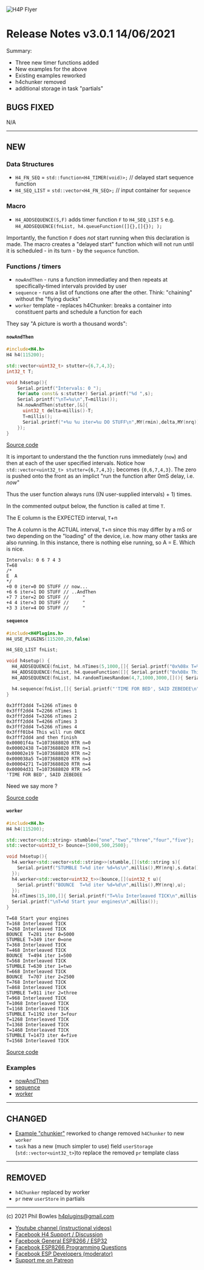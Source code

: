 ![H4P Flyer](/assets/h4sml.jpg) 

# Release Notes v3.0.1 14/06/2021

Summary:
  
* Three new timer functions added
* New examples for the above
* Existing examples reworked
* h4chunker removed
* additional storage in task "partials"
  
## **BUGS FIXED**

N/A

---

## **NEW**

### Data Structures

* `H4_FN_SEQ`     = `std::function<H4_TIMER(void)>;` // delayed start sequence function
* `H4_SEQ_LIST`   = `std::vector<H4_FN_SEQ>;` // input container for `sequence`

### Macro

* `H4_ADDSEQUENCE(S,F)` adds timer function `F` to `H4_SEQ_LIST` `S` e.g. `H4_ADDSEQUENCE(fnList, h4.queueFunction([]{},[]{}); );`

Importantly, the function `F` does *not* start running when this declaration is made. The macro creates a "delayed start" function which will not run until it is scheduled - in its turn - by the `sequence` function.

### Functions / timers

* `nowAndThen` - runs a function immediatley and then repeats at specifically-timed intervals provided by user
* `sequence` - runs a list of functions one after the other. Think: "chaining" without the "flying ducks"
* `worker` template - replaces h4Chunker: breaks a container into constituent parts and schedule a function for each

They say "A picture is worth a thousand words":

#### `nowAndThen`

```cpp
#include<H4.h>
H4 h4(115200);

std::vector<uint32_t> stutter={6,7,4,3};
int32_t T;

void h4setup(){
    Serial.printf("Intervals: 0 ");
    for(auto const& s:stutter) Serial.printf("%d ",s);
    Serial.printf("\nT=%u\n",T=millis());
    h4.nowAndThen(stutter,[&]{
      uint32_t delta=millis()-T;
      T=millis();
      Serial.printf("+%u %u iter=%u DO STUFF\n",MY(rmin),delta,MY(nrq));
    });
}
```

[Source code](../examples/nowAndThen/nowAndThen.ino)

It is important to understand the the function runs immediately (`now`) and then at each of the user specified intervals.
Notice how `std::vector<uint32_t> stutter={6,7,4,3};` becomes `{0,6,7,4,3}`. The zero is pushed onto the front as an implict "run the function after 0mS delay, i.e. *now*"

Thus the user function always runs ((N user-supplied intervals) + 1) times.

In the commented output below, the function is called at time `T`. 

The E column is the EXPECTED interval, `T`+n

The A column is the ACTUAL interval, `T`+n since this may differ by a mS or two depending on the "loading" of the device, i.e. how many other tasks are also running. In this instance, there is nothing else running, so A = E. Which is nice.

```
Intervals: 0 6 7 4 3 
T=68
/*
E  A
*/
+0 0 iter=0 DO STUFF // now...
+6 6 iter=1 DO STUFF // ..AndThen
+7 7 iter=2 DO STUFF //     "
+4 4 iter=3 DO STUFF //     "
+3 3 iter=4 DO STUFF //     "
```

#### `sequence`

```cpp
#include<H4Plugins.h>
H4_USE_PLUGINS(115200,20,false) 

H4_SEQ_LIST fnList;

void h4setup() {
  H4_ADDSEQUENCE(fnList, h4.nTimes(5,1000,[]{ Serial.printf("0x%08x T=%d nTimes %d\n",ME,millis(),MY(nrq)); }); );
  H4_ADDSEQUENCE(fnList, h4.queueFunction([]{ Serial.printf("0x%08x This will run ONCE\n",ME); },[]{ Serial.printf("0x%08x and then finish\n",ME); }); );
  H4_ADDSEQUENCE(fnList, h4.randomTimesRandom(4,7,1000,3000,[](){ Serial.printf("0x%08x T=%d RTR n=%d\n",millis(),ME,MY(nrq)); }); );

  h4.sequence(fnList,[]{ Serial.printf("'TIME FOR BED', SAID ZEBEDEE\n"); },H4P_TRID_BTTO);
}
```

```
0x3fff2dd4 T=1266 nTimes 0
0x3fff2dd4 T=2266 nTimes 1
0x3fff2dd4 T=3266 nTimes 2
0x3fff2dd4 T=4266 nTimes 3
0x3fff2dd4 T=5266 nTimes 4
0x3fff01b4 This will run ONCE
0x3fff2dd4 and then finish
0x00001f4a T=1073688020 RTR n=0
0x00002438 T=1073688020 RTR n=1
0x00002e19 T=1073688020 RTR n=2
0x000038a5 T=1073688020 RTR n=3
0x00004271 T=1073688020 RTR n=4
0x00004d31 T=1073688020 RTR n=5
'TIME FOR BED', SAID ZEBEDEE
```

Need we say more ?

[Source code](../examples/sequence/sequence.ino)

#### `worker`

```cpp
#include<H4.h>
H4 h4(115200);

std::vector<std::string> stumble={"one","two","three","four","five"};
std::vector<uint32_t> bounce={5000,500,2500};

void h4setup(){
  h4.worker<std::vector<std::string>>(stumble,[](std::string s){
    Serial.printf("STUMBLE T=%d iter %d=%s\n",millis(),MY(nrq),s.data());
  });
  h4.worker<std::vector<uint32_t>>(bounce,[](uint32_t u){
    Serial.printf("BOUNCE  T=%d iter %d=%d\n",millis(),MY(nrq),u);
  });
  h4.nTimes(15,100,[]{ Serial.printf("T=%lu Interleaved TICK\n",millis()); });
  Serial.printf("\nT=%d Start your engines\n",millis());
}
```

```
T=68 Start your engines
T=168 Interleaved TICK
T=268 Interleaved TICK
BOUNCE  T=281 iter 0=5000
STUMBLE T=349 iter 0=one
T=368 Interleaved TICK
T=468 Interleaved TICK
BOUNCE  T=494 iter 1=500
T=568 Interleaved TICK
STUMBLE T=630 iter 1=two
T=668 Interleaved TICK
BOUNCE  T=707 iter 2=2500
T=768 Interleaved TICK
T=868 Interleaved TICK
STUMBLE T=911 iter 2=three
T=968 Interleaved TICK
T=1068 Interleaved TICK
T=1168 Interleaved TICK
STUMBLE T=1192 iter 3=four
T=1268 Interleaved TICK
T=1368 Interleaved TICK
T=1468 Interleaved TICK
STUMBLE T=1473 iter 4=five
T=1568 Interleaved TICK
```

[Source code](../examples/worker/worker.ino)

### Examples

* [nowAndThen](../examples/sequence/sequence.ino)
* [sequence](../examples/sequence/sequence.ino)
* [worker](../examples/worker/worker.ino)

---

## **CHANGED**

* [Example "chunkier"](../examples/chunkier/chunkier.ino) reworked to change removed `h4Chunker` to new `worker`
* `task` has a new (much simpler to use) field `userStorage` (`std::vector<uint32_t>`)to replace the removed `pr` template class

---

## **REMOVED**

*  `h4Chunker` replaced by worker
*  `pr` new `userStore` in partials

---

(c) 2021 Phil Bowles h4plugins@gmail.com

* [Youtube channel (instructional videos)](https://www.youtube.com/channel/UCYi-Ko76_3p9hBUtleZRY6g)
* [Facebook H4  Support / Discussion](https://www.facebook.com/groups/444344099599131/)
* [Facebook General ESP8266 / ESP32](https://www.facebook.com/groups/2125820374390340/)
* [Facebook ESP8266 Programming Questions](https://www.facebook.com/groups/esp8266questions/)
* [Facebook ESP Developers (moderator)](https://www.facebook.com/groups/ESP8266/)
* [Support me on Patreon](https://patreon.com/esparto)